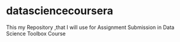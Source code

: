 # datasciencecoursera
This my Repository ,that I will use for Assignment Submission in Data Science Toolbox Course
